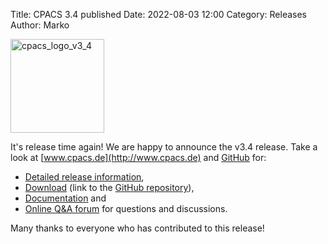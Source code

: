 Title: CPACS 3.4 published
Date: 2022-08-03 12:00
Category: Releases
Author: Marko

<img src="/images/cpacs_logo_v3_4.png"
     alt="cpacs_logo_v3_4"
     width="150px">

It's release time again! We are happy to announce the v3.4 release. Take a look at [www.cpacs.de](http://www.cpacs.de) and [GitHub](https://github.com/DLR-SL/CPACS) for:

-   [Detailed release information](https://github.com/DLR-SL/CPACS/milestone/8?closed=1),
-   [Download](https://cpacs.de/pages/download.html) (link to the [GitHub repository](https://github.com/DLR-SL/CPACS/releases/tag/v3.4)),
-   [Documentation](https://cpacs.de/pages/documentation.html) and
-   [Online Q&A forum](https://cpacs.de/pages/forum.html) for questions and discussions.

Many thanks to everyone who has contributed to this release!